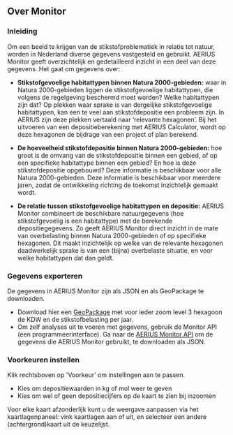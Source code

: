 ## Over Monitor

### Inleiding

Om een beeld te krijgen van de stikstofproblematiek in relatie tot natuur, worden in Nederland diverse gegevens vastgesteld en gebruikt. AERIUS Monitor geeft overzichtelijk en gedetailleerd inzicht in een deel van deze gegevens. Het gaat om gegevens over:

- **Stikstofgevoelige habitattypen binnen Natura 2000-gebieden:** waar in Natura 2000-gebieden liggen de stikstofgevoelige habitattypen, die volgens de regelgeving beschermd moet worden? Welke habitattypen zijn dat? Op plekken waar sprake is van dergelijke stikstofgevoelige habitattypen, kan een te veel aan stikstofdepositie een probleem zijn. In AERIUS zijn deze plekken vertaald naar ‘relevante hexagonen’. Bij het uitvoeren van een depositieberekening met AERIUS Calculator, wordt op deze hexagonen de bijdrage van een project of plan berekend.

- **De hoeveelheid stikstofdepositie binnen Natura 2000-gebieden:** hoe groot is de omvang van de stikstofdepositie binnen een gebied, of op een specifieke habitattype binnen een gebied? En hoe is deze stikstofdepositie opgebouwd? Deze informatie is beschikbaar voor alle Natura 2000-gebieden. Deze informatie is beschikbaar voor meerdere jaren, zodat de ontwikkeling richting de toekomst inzichtelijk gemaakt wordt. 

- **De relatie tussen stikstofgevoelige habitattypen en depositie:** AERIUS Monitor combineert de beschikbare natuurgegevens (hoe stikstofgevoelig is een habitattype) met de berekende depositiegegevens. Zo geeft AERIUS Monitor direct inzicht in de mate van overbelasting binnen Natura 2000-gebieden of op specifieke hexagonen. Dit maakt inzichtelijk op welke van de relevante hexagonen daadwerkelijk sprake is van een (bijna) overbelaste situatie, en voor welke habitattypen dat dan geldt.

### Gegevens exporteren 

De gegevens in AERIUS Monitor zijn als JSON en als GeoPackage te downloaden. 
* Download hier een [GeoPackage](https://link.aerius.nl/monitor/geopackage-monitor-2025.zip) met voor ieder zoom level 3 hexagoon de KDW en de stikstofbelasting per jaar.
* Om zelf analyses uit te voeren met gegevens, gebruik de Monitor API (een programmeerinterface). Ga naar de [AERIUS Monitor API](https://fame.aerius.nl/api/swagger-ui/index.html) om de gegevens die AERIUS Monitor gebruikt, te downloaden als JSON.

### Voorkeuren instellen

Klik rechtsboven op 'Voorkeur' om instellingen aan te passen. 
* Kies om depositiewaarden in kg of mol weer te geven
* Kies om wel of geen depositiecijfers op de kaart te zien bij inzoomen

Voor elke kaart afzonderlijk kunt u de weergave aanpassen via het kaartlagenpaneel: vink kaartlagen aan of uit, en selecteer een andere (achtergrond)kaart uit de keuzelijst.
